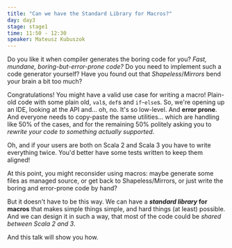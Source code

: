 ```yaml
---
title: "Can we have the Standard Library for Macros?"
day: day3
stage: stage1
time: 11:50 - 12:30
speaker: Mateusz Kubuszok
---
```


Do you like it when compiler generates the boring code for you? *Fast, mundane, boring-but-error-prone code?* Do you need to implement such a code generator yourself? Have you found out that *Shapeless*/*Mirrors* bend your brain a bit too much?

Congratulations! You might have a valid use case for writing a macro! Plain-old code with some plain old, `val`s, `def`s and `if`-`else`s. So, we're opening up an IDE, looking at the API and... oh, no. It's so low-level. And **error prone**. And everyone needs to copy-paste the same utilities... which are handling like 50% of the cases, and for the remaining 50% politely asking you to *rewrite your code to something actually supported*.

Oh, and if your users are both on Scala 2 and Scala 3 you have to write everything twice. You'd better have some tests written to keep them aligned!

At this point, you might reconsider using macros: maybe generate some files as managed source, or get back to Shapeless/Mirrors, or just write the boring and error-prone code by hand?

But it doesn't have to be this way. We can have a ***standard library* for macros** that makes simple things simple, and hard things (at least) possible. And we can design it in such a way, that most of the code could be *shared between Scala 2 and 3*.

And this talk will show you how.
